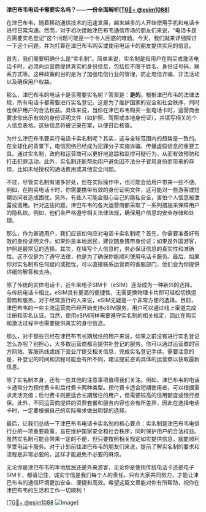 **津巴布韦电话卡需要实名吗？——一份全面解析[[TG💪+ @esim1088](https://t.me/s/esim1088)]**

在津巴布韦，随着移动通信技术的迅速发展，越来越多的人开始使用手机和电话卡进行日常沟通。然而，对于初次接触津巴布韦通信市场的朋友们来说，“电话卡是否需要实名登记”这个问题可能是一个令人困惑的难题。今天，我们就来详细探讨一下这个问题，并为打算在津巴布韦购买或使用电话卡的朋友提供实用的信息。

首先，我们需要明确什么是“实名制”。简单来说，实名制是指用户在购买或激活电话卡时，必须向运营商提供真实的身份信息，包括但不限于姓名、身份证号码、联系方式等。这种政策的目的是为了加强电信行业的管理，防止电信诈骗、非法活动以及确保用户权益。

那么，津巴布韦的电话卡是否需要实名呢？答案是：**是的**。根据津巴布韦的法律法规，所有电话卡都需要进行实名登记。这是为了维护国家的安全和社会秩序，同时也保护用户的合法权益。具体来说，当你在津巴布韦购买一张电话卡时，运营商会要求你出示有效的身份证明文件（如护照、驾照或本地身份证），并填写相关的个人信息表格。这些信息将被记录在案，以便日后核查。

为什么津巴布韦要实行电话卡实名制呢？其实，这与全球范围内的趋势是一致的。在全球化的背景下，电信网络已经成为犯罪分子实施诈骗、传播虚假信息的重要工具。通过实名制，政府和运营商可以更好地追踪和监控可疑行为，从而有效预防和打击犯罪活动。此外，实名制还能帮助用户避免因不法分子冒用身份而带来的麻烦，比如未经授权的通话费用或其他安全问题。

不过，尽管实名制有诸多好处，但在实际操作中，也可能会给用户带来一些不便。例如，在购买电话卡时，你需要携带有效的身份证明文件，这可能对一些游客或短期访问者造成困扰。另外，有些人可能会担心自己的隐私安全，害怕个人信息被泄露或滥用。针对这些问题，津巴布韦的各大运营商都采取了一系列措施来保障用户的隐私权。例如，他们会严格遵守相关法律法规，确保用户信息的安全存储和处理。

那么，作为普通用户，我们应该如何应对电话卡实名制呢？首先，你需要准备好有效的身份证明文件。如果你是本地居民，建议随身携带身份证；如果是外国游客，护照是最常见的选择。其次，在填写个人信息时，务必保证信息的真实性和准确性。这不仅是为了遵守法律，也是为了确保你能顺利使用电话卡服务。最后，如果你对实名制有任何疑问或担忧，可以直接联系运营商的客服部门，他们会为你提供详细的解答和支持。

除了传统的实体电话卡，近年来电子SIM卡（eSIM）逐渐成为一种新兴的选择。与传统电话卡相比，eSIM具有更高的便捷性，无需更换物理卡片即可轻松切换运营商和服务。对于经常旅行的人来说，eSIM无疑是一个非常方便的选择。目前，津巴布韦的一些主流运营商已经开始支持eSIM服务，用户可以通过线上渠道完成注册和实名认证。当然，使用eSIM同样需要遵守实名制的相关规定，因此在购买和激活过程中也需要提供真实的身份信息。

那么，对于那些已经在津巴布韦长期居住的用户来说，如果之前没有进行实名登记怎么办呢？别担心，大多数运营商都会提供补登记的服务。你可以通过运营商的官方网站、客服热线或线下营业厅提交相关信息，完成实名登记手续。需要注意的是，补登记的时间和流程可能会有所不同，建议提前咨询具体的运营商以获取最新信息。

除了实名制本身，还有一些其他的注意事项值得我们关注。例如，津巴布韦的电话卡通常分为预付费卡和后付费卡两种类型。预付费卡适合短期使用者，可以根据需求灵活充值；后付费卡则更适合长期居住的用户，但需要较高的信用额度或银行担保。此外，不同运营商提供的资费套餐和服务内容也会有所差异，因此在选择电话卡时，一定要根据自己的实际需求做出明智的选择。

最后，让我们总结一下津巴布韦电话卡实名制的核心要点：实名制是津巴布韦电信行业的一项重要政策，旨在维护国家安全和社会秩序，同时保护用户的合法权益。虽然实名制可能会带来一定的不便，但只要按照相关规定如实提供信息，就能顺利享受电话卡服务。对于计划前往津巴布韦的朋友们来说，提前了解实名制的要求和流程是非常必要的，这样才能避免不必要的麻烦。

无论你是津巴布韦的本地居民还是外来游客，无论你是使用传统电话卡还是电子SIM卡，都请记住，诚实守信是我们每个人的责任。只有大家共同努力，才能让津巴布韦的通信环境更加安全、便捷和高效。希望这篇文章能对你有所帮助，祝你在津巴布韦的生活和工作一切顺利！

[[TG💪+ @esim1088](https://t.me/s/esim1088) ![Image](https://i.postimg.cc/4NQfJmqS/Snipaste-2025-05-13-00-14-12.png)]